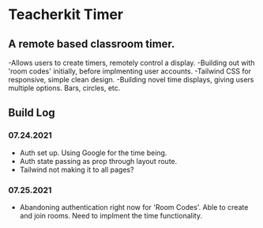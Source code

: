 # Teacherkit Timer
## A remote based classroom timer. 

-Allows users to create timers, remotely control a display. 
-Building out with 'room codes' initially, before implmenting user accounts.
-Tailwind CSS for responsive, simple clean design.
-Building novel time displays, giving users multiple options. Bars, circles, etc.



## Build Log
### 07.24.2021
* Auth set up. Using Google for the time being.
* Auth state passing as prop through layout route.
* Tailwind not making it to all pages?

### 07.25.2021
* Abandoning authentication right now for 'Room Codes'. Able to create and join rooms. Need to implment the time functionality. 